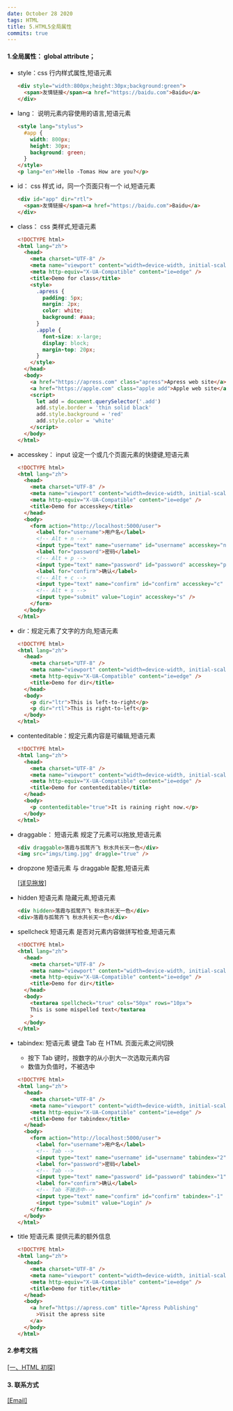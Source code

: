 ```yaml
---
date: October 28 2020
tags: HTML
title: 5.HTML5全局属性
commits: true
---
```


#### 1.全局属性： global attribute；

- style：css 行内样式属性,短语元素

  ```html
  <div style="width:800px;height:30px;background:green">
    <span>友情链接</span><a href="https://baidu.com">Baidu</a>
  </div>
  ```

- lang： 说明元素内容使用的语言,短语元素

  ```html
  <style lang="stylus">
    #app {
      width: 800px;
      height: 30px;
      background: green;
    }
  </style>
  <p lang="en">Hello -Tomas How are you?</p>
  ```

- id： css 样式 id，同一个页面只有一个 id,短语元素

  ```html
  <div id="app" dir="rtl">
    <span>友情链接</span><a href="https://baidu.com">Baidu</a>
  </div>
  ```

- class： css 类样式,短语元素

  ```html
  <!DOCTYPE html>
  <html lang="zh">
    <head>
      <meta charset="UTF-8" />
      <meta name="viewport" content="width=device-width, initial-scale=1.0" />
      <meta http-equiv="X-UA-Compatible" content="ie=edge" />
      <title>Demo for class</title>
      <style>
        .apress {
          padding: 5px;
          margin: 2px;
          color: white;
          background: #aaa;
        }
        .apple {
          font-size: x-large;
          display: block;
          margin-top: 20px;
        }
      </style>
    </head>
    <body>
      <a href="https://apress.com" class="apress">Apress web site</a>
      <a href="https://apple.com" class="apple add">Apple web site</a>
      <script>
        let add = document.querySelector('.add')
        add.style.border = 'thin solid black'
        add.style.background = 'red'
        add.style.color = 'white'
      </script>
    </body>
  </html>
  ```

- accesskey： input 设定一个或几个页面元素的快捷键,短语元素

  ```html
  <!DOCTYPE html>
  <html lang="zh">
    <head>
      <meta charset="UTF-8" />
      <meta name="viewport" content="width=device-width, initial-scale=1.0" />
      <meta http-equiv="X-UA-Compatible" content="ie=edge" />
      <title>Demo for accesskey</title>
    </head>
    <body>
      <form action="http://localhost:5000/user">
        <label for="username">用户名</label>
        <!-- Alt + n -->
        <input type="text" name="username" id="username" accesskey="n" /><br />
        <label for="password">密码</label>
        <!-- Alt + p -->
        <input type="text" name="password" id="password" accesskey="p" /><br />
        <label for="confirm">确认</label>
        <!-- Alt + c -->
        <input type="text" name="confirm" id="confirm" accesskey="c" /><br />
        <!-- Alt + s -->
        <input type="submit" value="Login" accesskey="s" />
      </form>
    </body>
  </html>
  ```

- dir：规定元素了文字的方向,短语元素

  ```html
  <!DOCTYPE html>
  <html lang="zh">
    <head>
      <meta charset="UTF-8" />
      <meta name="viewport" content="width=device-width, initial-scale=1.0" />
      <meta http-equiv="X-UA-Compatible" content="ie=edge" />
      <title>Demo for dir</title>
    </head>
    <body>
      <p dir="ltr">This is left-to-right</p>
      <p dir="rtl">This is right-to-left</p>
    </body>
  </html>
  ```

- contenteditable：规定元素内容是可编辑,短语元素

  ```html
  <!DOCTYPE html>
  <html lang="zh">
    <head>
      <meta charset="UTF-8" />
      <meta name="viewport" content="width=device-width, initial-scale=1.0" />
      <meta http-equiv="X-UA-Compatible" content="ie=edge" />
      <title>Demo for contenteditable</title>
    </head>
    <body>
      <p contenteditable="true">It is raining right now.</p>
    </body>
  </html>
  ```

- draggable： 短语元素 规定了元素可以拖放,短语元素

  ```html
  <div draggable>落霞与孤鹜齐飞 秋水共长天一色</div>
  <img src="imgs/timg.jpg" draggle="true" />
  ```

- dropzone 短语元素 与 draggable 配套,短语元素

  [[详见拖放]]()

- hidden 短语元素 隐藏元素,短语元素

  ```html
  <div hidden>落霞与孤鹜齐飞 秋水共长天一色</div>
  <div>落霞与孤鹜齐飞 秋水共长天一色</div>
  ```

- spellcheck 短语元素 是否对元素内容做拼写检查,短语元素

  ```html
  <!DOCTYPE html>
  <html lang="zh">
    <head>
      <meta charset="UTF-8" />
      <meta name="viewport" content="width=device-width, initial-scale=1.0" />
      <meta http-equiv="X-UA-Compatible" content="ie=edge" />
      <title>Demo for dir</title>
    </head>
    <body>
      <textarea spellcheck="true" cols="50px" rows="10px">
      This is some mispelled text</textarea
      >
    </body>
  </html>
  ```

- tabindex: 短语元素 键盘 Tab 在 HTML 页面元素之间切换

  - 按下 Tab 键时，按数字的从小到大一次选取元素内容
  - 数值为负值时，不被选中

  ```html
  <!DOCTYPE html>
  <html lang="zh">
    <head>
      <meta charset="UTF-8" />
      <meta name="viewport" content="width=device-width, initial-scale=1.0" />
      <meta http-equiv="X-UA-Compatible" content="ie=edge" />
      <title>Demo for tabindex</title>
    </head>
    <body>
      <form action="http://localhost:5000/user">
        <label for="username">用户名</label>
        <!-- Tab -->
        <input type="text" name="username" id="username" tabindex="2" /><br />
        <label for="password">密码</label>
        <!-- Tab -->
        <input type="text" name="password" id="password" tabindex="1" /><br />
        <label for="confirm">确认</label>
        <!-- Tab 不被选中-->
        <input type="text" name="confirm" id="confirm" tabindex="-1" /><br />
        <input type="submit" value="Login" />
      </form>
    </body>
  </html>
  ```

- title 短语元素 提供元素的额外信息

  ```html
  <!DOCTYPE html>
  <html lang="zh">
    <head>
      <meta charset="UTF-8" />
      <meta name="viewport" content="width=device-width, initial-scale=1.0" />
      <meta http-equiv="X-UA-Compatible" content="ie=edge" />
      <title>Demo for title</title>
    </head>
    <body>
      <a href="https://apress.com" title="Apress Publishing"
        >Visit the apress site
      </a>
    </body>
  </html>
  ```

#### 2.参考文档

[[一、HTML 初探]](https://web-oyster.github.io/2020/10/28/HTML/Tutorial/%E4%B8%80%E3%80%81HTML%20%E5%88%9D%E6%8E%A2/)

#### 3. 联系方式

[[Email]](yuanmin8888@outlook.com)
